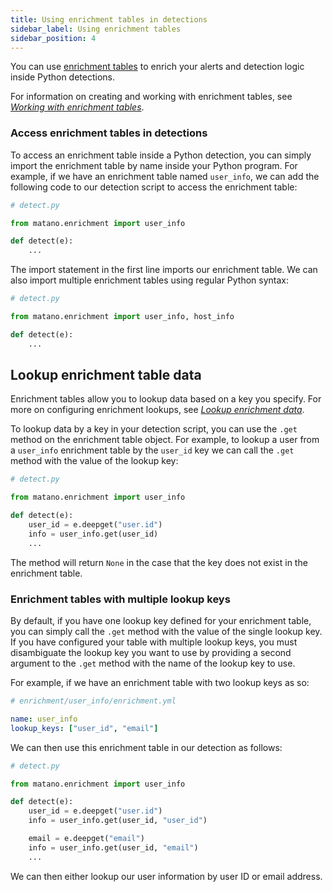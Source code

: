 ```yaml
---
title: Using enrichment tables in detections
sidebar_label: Using enrichment tables
sidebar_position: 4
---
```


You can use [enrichment tables](../enrichment/overview.md) to enrich your alerts and detection logic inside Python detections.

For information on creating and working with enrichment tables, see [*Working with enrichment tables*](../enrichment/working-with-enrichment-tables.md).

### Access enrichment tables in detections

To access an enrichment table inside a Python detection, you can simply import the enrichment table by name inside your Python program. For example, if we have an enrichment table named `user_info`, we can add the following code to our detection script to access the enrichment table:

```python
# detect.py

from matano.enrichment import user_info

def detect(e):
    ...
```

The import statement in the first line imports our enrichment table. We can also import multiple enrichment tables using regular Python syntax:

```python
# detect.py

from matano.enrichment import user_info, host_info

def detect(e):
    ...
```

## Lookup enrichment table data

Enrichment tables allow you to lookup data based on a key you specify. For more on configuring enrichment lookups, see [*Lookup enrichment data*](../enrichment/lookup-data.md).

To lookup data by a key in your detection script, you can use the `.get` method on the enrichment table object. For example, to lookup a user from a `user_info` enrichment table by the `user_id` key we can call the `.get` method with the value of the lookup key:

```python
# detect.py

from matano.enrichment import user_info

def detect(e):
    user_id = e.deepget("user.id")
    info = user_info.get(user_id)
    ...
```

The method will return `None` in the case that the key does not exist in the enrichment table.

### Enrichment tables with multiple lookup keys

By default, if you have one lookup key defined for your enrichment table, you can simply call the `.get` method with the value of the single lookup key. If you have configured your table with multiple lookup keys, you must disambiguate the lookup key you want to use by providing a second argument to the `.get` method with the name of the lookup key to use.

For example, if we have an enrichment table with two lookup keys as so:

```yml
# enrichment/user_info/enrichment.yml

name: user_info
lookup_keys: ["user_id", "email"]
```

We can then use this enrichment table in our detection as follows:

```python
# detect.py

from matano.enrichment import user_info

def detect(e):
    user_id = e.deepget("user.id")
    info = user_info.get(user_id, "user_id")

    email = e.deepget("email")
    info = user_info.get(user_id, "email")
    ...
```

We can then either lookup our user information by user ID or email address.
